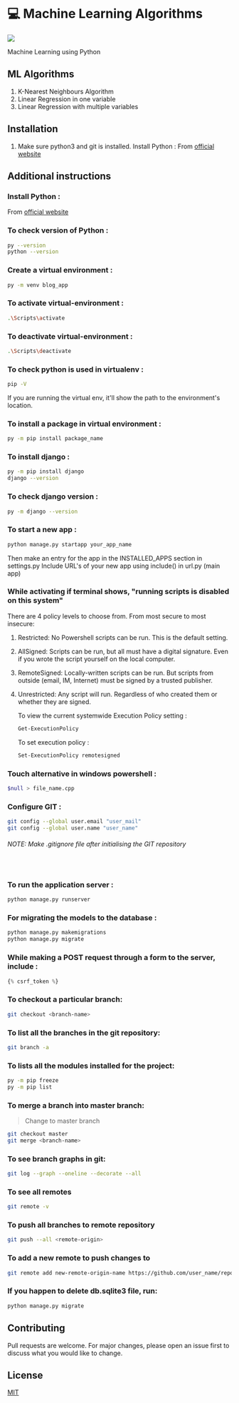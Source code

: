 # 💻 Machine Learning Algorithms

[![](https://img.shields.io/badge/python-3.8.5-blue)](https://python.org/downloads/)

Machine Learning using Python

## ML Algorithms

1. K-Nearest Neighbours Algorithm
2. Linear Regression in one variable
3. Linear Regression with multiple variables

## Installation
1. Make sure python3 and git is installed.
Install Python :
From [official website](https://www.python.org/downloads/)

## Additional instructions

### Install Python :
From [official website](https://www.python.org/downloads/)


### To check version of Python :
```bash
py --version
python --version
```

### Create a virtual environment :
```bash
py -m venv blog_app
```

### To activate virtual-environment :
```bash
.\Scripts\activate
```

### To deactivate virtual-environment :
```bash
.\Scripts\deactivate
```

### To check python is used in virtualenv :
```bash
pip -V
```
If you are running the virtual env, it'll show the path to the environment's location.

### To install a package in virtual environment :
```bash
py -m pip install package_name
```

### To install django :
```bash
py -m pip install django
django --version
```

### To check django version :
```bash
py -m django --version
```

### To start a new app :
```bash
python manage.py startapp your_app_name
```
Then make an entry for the app in the INSTALLED_APPS section in settings.py
Include URL's of your new app using include() in url.py (main app)

### While activating if terminal shows, "running scripts is disabled on this system"
There are 4 policy levels to choose from. From most secure to most insecure:
1. Restricted: No Powershell scripts can be run. This is the default setting.
2. AllSigned: Scripts can be run, but all must have a digital signature. Even if you wrote the script yourself on the local computer.
3. RemoteSigned: Locally-written scripts can be run. But scripts from outside (email, IM, Internet) must be signed by a trusted publisher.
4. Unrestricted: Any script will run. Regardless of who created them or whether they are signed. 

    To view the current systemwide Execution Policy setting :
    ```bash
    Get-ExecutionPolicy
    ```

    To set execution policy :
    ```bash
    Set-ExecutionPolicy remotesigned
    ```

### Touch alternative in windows powershell :
```bash
$null > file_name.cpp
```

### Configure GIT :
```bash
git config --global user.email "user_mail"
git config --global user.name "user_name"
```

###### NOTE: Make .gitignore file after initialising the GIT repository
<br>

### To run the application server :
```bash
python manage.py runserver
```

### For migrating the models to the database :
```bash
python manage.py makemigrations
python manage.py migrate
```

### While making a POST request through a form to the server, include :
```python
{% csrf_token %}
```

### To checkout a particular branch:
```bash
git checkout <branch-name>
```

### To list all the branches in the git repository:
```bash
git branch -a
```
### To lists all the modules installed for the project:
```bash
py -m pip freeze
py -m pip list
```

### To merge a branch into master branch:
> Change to master branch
```bash
git checkout master
git merge <branch-name>
```

### To see branch graphs in git:
```bash
git log --graph --oneline --decorate --all
```

### To see all remotes
```bash
git remote -v
```

### To push all branches to remote repository
```bash
git push --all <remote-origin>
```

### To add a new remote to push changes to
```bash
git remote add new-remote-origin-name https://github.com/user_name/repo.git
```

### If you happen to delete db.sqlite3 file, run:
```bash
python manage.py migrate
```

## Contributing

Pull requests are welcome. For major changes, please open an issue first to discuss what you would like to change.

## License

[MIT](https://choosealicense.com/licenses/mit/)